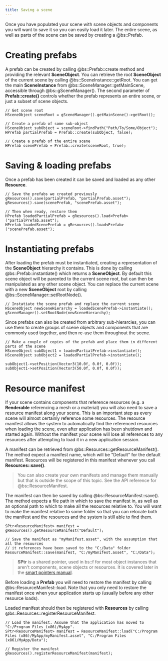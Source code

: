 ```yaml
---
title: Saving a scene
---
```


Once you have populated your scene with scene objects and components you will want to save it so you can easily load it later. The entire scene, as well as parts of the scene can be saved by creating a @bs::Prefab.

# Creating prefabs

A prefab can be created by calling @bs::Prefab::create method and providing the relevant **SceneObject**. You can retrieve the root **SceneObject** of the current scene by calling @bs::SceneInstance::getRoot. You can get the main **SceneInstance** from @bs::SceneManager::getMainScene, accessible through @bs::gSceneManager(). The second parameter of **Prefab::create()** controls whether the prefab represents an entire scene, or just a subset of scene objects.

~~~~~~~~~~~~~{.cpp}
// Get scene root
HSceneObject sceneRoot = gSceneManager().getMainScene()->getRoot();

// Create a prefab of some sub-object
HSceneObject subObject = sceneRoot->findPath("Path/To/Some/Object");
HPrefab partialPrefab = Prefab::create(subObject, false);

// Create a prefab of the entire scene
HPrefab scenePrefab = Prefab::create(sceneRoot, true);
~~~~~~~~~~~~~

# Saving & loading prefabs

Once a prefab has been created it can be saved and loaded as any other **Resource**.

~~~~~~~~~~~~~{.cpp}
// Save the prefabs we created previously
gResources().save(partialPrefab, "partialPrefab.asset");
gResources().save(scenePrefab, "scenePrefab.asset");

// Then when ready, restore them
HPrefab loadedPartialPrefab = gResources().load<Prefab>("partialPrefab.asset");
HPrefab loadedScenePrefab = gResources().load<Prefab>("scenePrefab.asset");
~~~~~~~~~~~~~

# Instantiating prefabs

After loading the prefab must be instantiated, creating a representation of the **SceneObject** hierarchy it contains. This is done by calling @bs::Prefab::instantiate() which returns a **SceneObject**. By default this scene object will be parented to the current scene root, but can then be manipulated as any other scene object. You can replace the current scene with a new **SceneObject** root by calling @bs::SceneManager::setRootNode().

~~~~~~~~~~~~~{.cpp}
// Instatiate the scene prefab and replace the current scene
HSceneObject newSceneHierarchy = loadedScenePrefab->instantiate();
gSceneManager().setRootNode(newSceneHierarchy);
~~~~~~~~~~~~~

Since prefabs can also be created from arbitrary sub-hierarcies, you can use them to create groups of scene objects and components that are commonly used together, and then re-use them throughout the scene.

~~~~~~~~~~~~~{.cpp}
// Make a couple of copies of the prefab and place them in different parts of the scene
HSceneObject subObject1 = loadedPartialPrefab->instantiate();
HSceneObject subObject2 = loadedPartialPrefab->instantiate();

subObject1->setPosition(Vector3(10.0f, 0.0f, 0.0f));
subObject1->setPosition(Vector3(50.0f, 0.0f, 0.0f));
~~~~~~~~~~~~~

# Resource manifest

If your scene contains components that reference resources (e.g. a **Renderable** referencing a mesh or a material) you will also need to save a resource manifest along your scene. This is an important step as every scene will almost certainly reference some resources. The resource manifest allows the system to automatically find the referenced resources when loading the scene, even after application has been shutdown and started again. Without the manifest your scene will lose all references to any resources after attempting to load it in a new application session.

A manifest can be retrieved from @bs::Resources::getResourceManifest(). The method expect a manifest name, which will be "Default" for the default manifest. Resources will be registered in this manifest whenever you call **Resources::save()**. 

> You can also create your own manifests and manage them manually but that is outside the scope of this topic. See the API reference for @bs::ResourceManifest.

The manifest can then be saved by calling @bs::ResourceManifest::save(). The method expects a file path in which to save the manifest in, as well as an optional path to which to make all the resources relative to. You will want to make the manifest relative to some folder so that you can relocate both the manifest and the resources and the system is still able to find them.

~~~~~~~~~~~~~{.cpp}
SPtr<ResourceManifest> manifest = gResources().getResourceManifest("Default");

// Save the manifest as "myManifest.asset", with the assumption that all the resources
// it references have been saved to the "C:/Data" folder
ResourceManifest::save(manifest, "C:/myManifest.asset", "C:/Data");
~~~~~~~~~~~~~

> **SPtr** is a shared pointer, used in bs::f for most object instances that aren't components, scene objects or resources. It is covered later in the [smart pointers manual](../Utilities/smartPointers).

Before loading a **Prefab** you will need to restore the manifest by calling @bs::ResourceManifest::load. Note that you only need to restore the manifest once when your application starts up (usually before any other resource loads).

Loaded manifest should then be registered with **Resources** by calling @bs::Resources::registerResourceManifest.

~~~~~~~~~~~~~{.cpp}
// Load the manifest. Assume that the application has moved to "C:/Program Files (x86)/MyApp".
SPtr<ResourceManifest> manifest = ResourceManifest::load("C:/Program Files (x86)/MyApp/myManifest.asset", "C:/Program Files (x86)/MyApp/Data");

// Register the manifest
gResources().registerResourceManifest(manifest);
~~~~~~~~~~~~~



